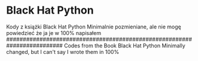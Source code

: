 # Black Hat Python
 Kody z książki Black Hat Python
 Minimalnie pozmieniane, ale nie mogę powiedzieć że ja je w 100% napisałem
 #########################################################################
 Codes from the Book Black Hat Python
 Minimally changed, but I can't say I wrote them in 100%
